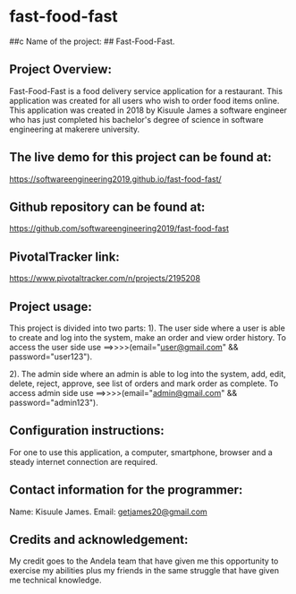 # fast-food-fast
##c Name of the project: ##
Fast-Food-Fast.

## Project Overview: ##
Fast-Food-Fast is a food delivery service application for a restaurant. This application was created for all users who wish to order food items online. This application was created in 2018 by Kisuule James a software engineer who has just completed his bachelor's degree of science in software engineering at makerere university.
## The live demo for this project can be found at: ##
https://softwareengineering2019.github.io/fast-food-fast/

## Github repository can be found at: ##
https://github.com/softwareengineering2019/fast-food-fast

## PivotalTracker link: ##
https://www.pivotaltracker.com/n/projects/2195208

## Project usage: ##
This project is divided into two parts:
1). The user side where a user is able to create and log into the system, make an order and view order history. 
To access the user side use ==>>>>(email="user@gmail.com" && password="user123").

2). The admin side where an admin is able to log into the system, add, edit, delete, reject, approve, see list of orders and mark order as complete.
To access admin side use ==>>>>(email="admin@gmail.com" && password="admin123").

## Configuration instructions: ##
For one to use this application, a computer, smartphone, browser and a steady internet connection are required.

## Contact information for the programmer: ##
Name: Kisuule James.
Email: getjames20@gmail.com

## Credits and acknowledgement: ##
My credit goes to the Andela team that have given me this opportunity to exercise my abilities plus my friends in the same struggle that have given me technical knowledge.

